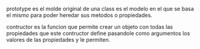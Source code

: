prototype es el molde original de una class es el modelo 
en el que se basa el mismo para poder heredar sus metodos 
o propiedades.

contructor es la funcion que permite crear un objeto con 
todas las propiedades que este contructor define pasandole
como argumentos los valores de las propiedades y le permiten.